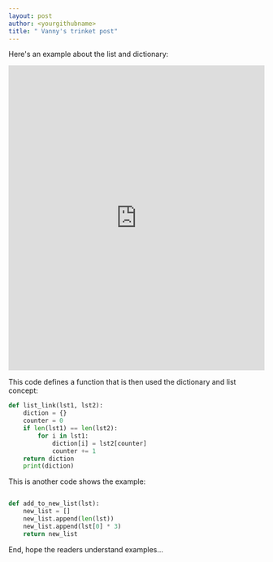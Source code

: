 ```yaml
---
layout: post
author: <yourgithubname>
title: " Vanny's trinket post"
---
```


Here's an example about the list and dictionary:

<iframe src="https://trinket.io/embed/python/d837a76d86" width="100%" height="600" frameborder="0" marginwidth="0" marginheight="0" allowfullscreen></iframe>


This code defines a function that is then used the dictionary and list concept:
```python 
def list_link(lst1, lst2):
    diction = {}
    counter = 0
    if len(lst1) == len(lst2):
        for i in lst1:
            diction[i] = lst2[counter]
            counter += 1
    return diction
    print(diction)
```

This is another code shows the example:

```python 

def add_to_new_list(lst):
    new_list = []
    new_list.append(len(lst))
    new_list.append(lst[0] * 3)
    return new_list

```

    
End, hope the readers understand examples...
